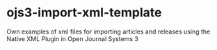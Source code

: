 # ojs3-import-xml-template
Own examples of xml files for importing articles and releases using the Native XML Plugin in Open Journal Systems 3
